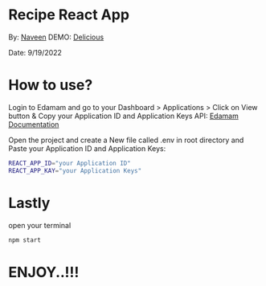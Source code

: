 # Recipe React App
By: [Naveen](https://github.com/Code-kumar)
DEMO: [Delicious](https://delicious.netlify.app/)

Date: 9/19/2022

# How to use?
Login to Edamam and go to your Dashboard > Applications > Click on View button & Copy your Application ID and Application Keys 
API: [Edamam](https://www.edamam.com/) [Documentation](https://developer.edamam.com/edamam-docs-recipe-api#/)

Open the project and create a New file called .env in root directory 
and Paste your Application ID and Application Keys:

```bash
REACT_APP_ID="your Application ID"
REACT_APP_KAY="your Application Keys"
``` 

# Lastly
open your terminal 

```bash
npm start
``` 

# ENJOY..!!!


